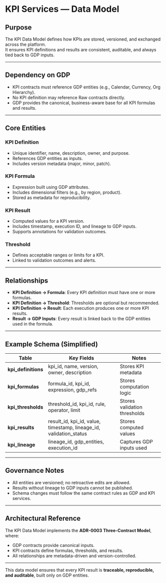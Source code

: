 # KPI Services — Data Model

## Purpose
The KPI Data Model defines how KPIs are stored, versioned, and exchanged across the platform.  
It ensures KPI definitions and results are consistent, auditable, and always tied back to GDP inputs.  

---

## Dependency on GDP
- KPI contracts must reference GDP entities (e.g., Calendar, Currency, Org Hierarchy).  
- No KPI definition may reference Raw contracts directly.  
- GDP provides the canonical, business-aware base for all KPI formulas and results.  

---

## Core Entities

### KPI Definition
- Unique identifier, name, description, owner, and purpose.  
- References GDP entities as inputs.  
- Includes version metadata (major, minor, patch).  

### KPI Formula
- Expression built using GDP attributes.  
- Includes dimensional filters (e.g., by region, product).  
- Stored as metadata for reproducibility.  

### KPI Result
- Computed values for a KPI version.  
- Includes timestamp, execution ID, and lineage to GDP inputs.  
- Supports annotations for validation outcomes.  

### Threshold
- Defines acceptable ranges or limits for a KPI.  
- Linked to validation outcomes and alerts.  

---

## Relationships
- **KPI Definition → Formula**: Every KPI definition must have one or more formulas.  
- **KPI Definition → Threshold**: Thresholds are optional but recommended.  
- **KPI Definition → Result**: Each execution produces one or more KPI results.  
- **Result → GDP Inputs**: Every result is linked back to the GDP entities used in the formula.  

---

## Example Schema (Simplified)

| Table | Key Fields | Notes |
|-------|------------|-------|
| **kpi_definitions** | kpi_id, name, version, owner, description | Stores KPI metadata |
| **kpi_formulas** | formula_id, kpi_id, expression, gdp_refs | Stores computation logic |
| **kpi_thresholds** | threshold_id, kpi_id, rule, operator, limit | Stores validation thresholds |
| **kpi_results** | result_id, kpi_id, value, timestamp, lineage_id, validation_status | Stores computed values |
| **kpi_lineage** | lineage_id, gdp_entities, execution_id | Captures GDP inputs used |

---

## Governance Notes
- All entities are versioned; no retroactive edits are allowed.  
- Results without lineage to GDP inputs cannot be published.  
- Schema changes must follow the same contract rules as GDP and KPI services.  

---

## Architectural Reference
The KPI Data Model implements the **ADR-0003 Three-Contract Model**, where:  
- GDP contracts provide canonical inputs.  
- KPI contracts define formulas, thresholds, and results.  
- All relationships are metadata-driven and version-controlled.  

---

This data model ensures that every KPI result is **traceable, reproducible, and auditable**, built only on GDP entities.

